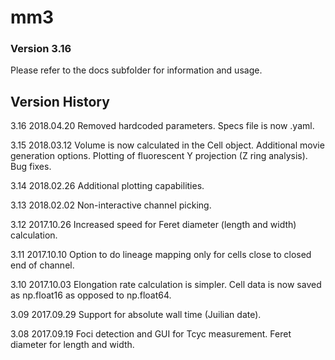 # mm3
### Version 3.16

Please refer to the docs subfolder for information and usage.

## Version History
3.16 2018.04.20 Removed hardcoded parameters. Specs file is now .yaml.

3.15 2018.03.12 Volume is now calculated in the Cell object. Additional movie generation options. Plotting of fluorescent Y projection (Z ring analysis). Bug fixes.

3.14 2018.02.26 Additional plotting capabilities.

3.13 2018.02.02 Non-interactive channel picking.

3.12 2017.10.26 Increased speed for Feret diameter (length and width) calculation.

3.11 2017.10.10 Option to do lineage mapping only for cells close to closed end of channel.

3.10 2017.10.03 Elongation rate calculation is simpler. Cell data is now saved as np.float16 as opposed to np.float64.

3.09 2017.09.29 Support for absolute wall time (Juilian date).

3.08 2017.09.19 Foci detection and GUI for Tcyc measurement. Feret diameter for length and width.
